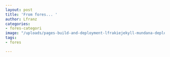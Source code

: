 ```yaml
---
layout: post
title: 'From fores... '
author: Lfranz
categories:
- fores-categori
image: "/uploads/pages-build-and-deployment-lfrakiejekyll-mundana-deploy-493e454-google-chrome.jpg"
tags:
- fores

---
```

